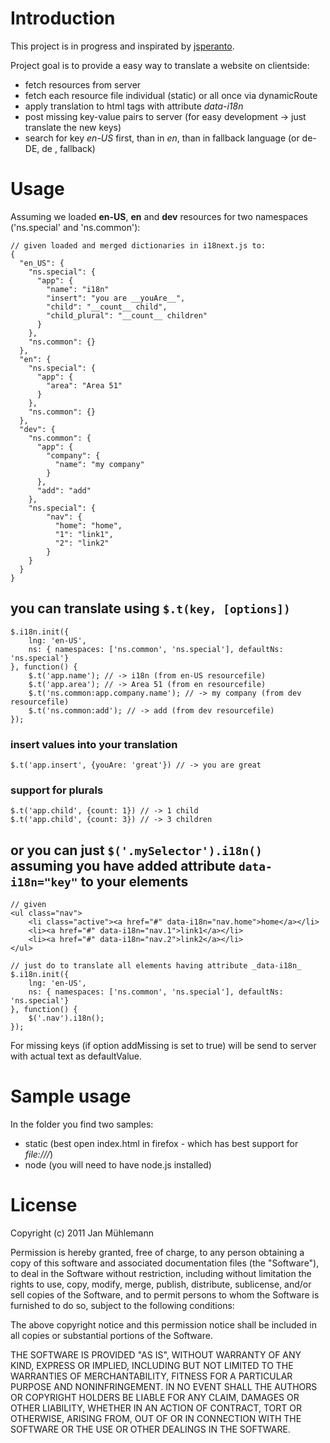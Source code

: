 # Introduction

This project is in progress and inspirated by [jsperanto](https://github.com/jpjoyal/jsperanto).

Project goal is to provide a easy way to translate a website on clientside:

- fetch resources from server
- fetch each resource file individual (static) or all once via dynamicRoute
- apply translation to html tags with attribute _data-i18n_
- post missing key-value pairs to server (for easy development -> just translate the new keys)
- search for key _en-US_ first, than in _en_, than in fallback language (or de-DE, de , fallback)

# Usage

Assuming we loaded __en-US__, __en__ and __dev__ resources for two namespaces ('ns.special' and 'ns.common'):

	// given loaded and merged dictionaries in i18next.js to:
	{
	  "en_US": {
	    "ns.special": {
	      "app": {
	        "name": "i18n"
	        "insert": "you are __youAre__",
            "child": "__count__ child",
            "child_plural": "__count__ children"
	      }
	    },
	    "ns.common": {}
	  },
	  "en": {
	    "ns.special": {
	      "app": {
	        "area": "Area 51"
	      }
	    },
	    "ns.common": {}
	  },
	  "dev": {
	    "ns.common": {
	      "app": {
	        "company": {
	          "name": "my company"
	        }
	      },
	      "add": "add"
	    },
	    "ns.special": {
	    	"nav": {
	    	  "home": "home",
	          "1": "link1",
	    	  "2": "link2"
	    	}
	    }
	  }
	}

## you can translate using `$.t(key, [options])`

	$.i18n.init({
	    lng: 'en-US',
	    ns: { namespaces: ['ns.common', 'ns.special'], defaultNs: 'ns.special'}
	}, function() {
	    $.t('app.name'); // -> i18n (from en-US resourcefile)
	    $.t('app.area'); // -> Area 51 (from en resourcefile)
	    $.t('ns.common:app.company.name'); // -> my company (from dev resourcefile)
	    $.t('ns.common:add'); // -> add (from dev resourcefile)
	});

### insert values into your translation

	$.t('app.insert', {youAre: 'great'}) // -> you are great

### support for plurals

	$.t('app.child', {count: 1}) // -> 1 child
    $.t('app.child', {count: 3}) // -> 3 children

## or you can just `$('.mySelector').i18n()` assuming you have added attribute `data-i18n="key"` to your elements

	// given
	<ul class="nav">
		<li class="active"><a href="#" data-i18n="nav.home">home</a></li>
		<li><a href="#" data-i18n="nav.1">link1</a></li>
		<li><a href="#" data-i18n="nav.2">link2</a></li>
	</ul>

	// just do to translate all elements having attribute _data-i18n_
	$.i18n.init({
	    lng: 'en-US',
	    ns: { namespaces: ['ns.common', 'ns.special'], defaultNs: 'ns.special'}
	}, function() {
	    $('.nav').i18n();
	});

For missing keys (if option addMissing is set to true) will be send to server with actual text as defaultValue.

# Sample usage

In the folder you find two samples:

- static (best open index.html in firefox - which has best support for _file:///_)
- node (you will need to have node.js installed)


# License

Copyright (c) 2011 Jan Mühlemann

Permission is hereby granted, free of charge, to any person obtaining a copy
of this software and associated documentation files (the "Software"), to deal
in the Software without restriction, including without limitation the rights
to use, copy, modify, merge, publish, distribute, sublicense, and/or sell
copies of the Software, and to permit persons to whom the Software is
furnished to do so, subject to the following conditions:

The above copyright notice and this permission notice shall be included in
all copies or substantial portions of the Software.

THE SOFTWARE IS PROVIDED "AS IS", WITHOUT WARRANTY OF ANY KIND, EXPRESS OR
IMPLIED, INCLUDING BUT NOT LIMITED TO THE WARRANTIES OF MERCHANTABILITY,
FITNESS FOR A PARTICULAR PURPOSE AND NONINFRINGEMENT. IN NO EVENT SHALL THE
AUTHORS OR COPYRIGHT HOLDERS BE LIABLE FOR ANY CLAIM, DAMAGES OR OTHER
LIABILITY, WHETHER IN AN ACTION OF CONTRACT, TORT OR OTHERWISE, ARISING FROM,
OUT OF OR IN CONNECTION WITH THE SOFTWARE OR THE USE OR OTHER DEALINGS IN
THE SOFTWARE.
